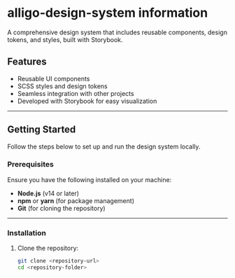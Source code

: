# alligo-design-system information

A comprehensive design system that includes reusable components, design tokens, and styles, built with Storybook.

## Features

- Reusable UI components
- SCSS styles and design tokens
- Seamless integration with other projects
- Developed with Storybook for easy visualization

---

## Getting Started

Follow the steps below to set up and run the design system locally.

### Prerequisites

Ensure you have the following installed on your machine:

- **Node.js** (v14 or later)
- **npm** or **yarn** (for package management)
- **Git** (for cloning the repository)

---

### Installation

1. Clone the repository:

   ```bash
   git clone <repository-url>
   cd <repository-folder>

